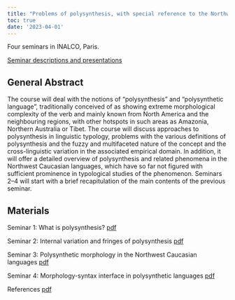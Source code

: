 ```yaml
---
title: "Problems of polysynthesis, with special reference to the Northwest Caucasian languages"
toc: true
date: '2023-04-01'
---
```


Four seminars in INALCO, Paris. 

[Seminar descriptions and presentations](https://en.labex-efl.fr/post/international-chair-2023-peter-arkadiev-johannes-gutenberg-university-allemagne)

<!--more-->

## General Abstract


The course will deal with the notions of “polysynthesis” and “polysynthetic language”, traditionally conceived of as showing extreme morphological complexity of the verb and mainly known from North America and the neighbouring regions, with other hotspots in such areas as Amazonia, Northern Australia or Tibet. The course will discuss approaches to polysynthesis in linguistic typology, problems with the various definitions of polysynthesis and the fuzzy and multifaceted nature of the concept and the cross-linguistic variation in the associated empirical domain. In addition, it will offer a detailed overview of polysynthesis and related phenomena in the Northwest Caucasian languages, which have so far not figured with sufficient prominence in typological studies of the phenomenon. Seminars 2–4 will start with a brief recapitulation of the main contents of the previous seminar. 


## Materials

Seminar 1: What is polysynthesis? [pdf](Arkadiev2023_polysynthesisNWC_LabEx_Lecture1.pdf)

Seminar 2: Internal variation and fringes of polysynthesis [pdf](Arkadiev2023_polysynthesisNWC_LabEx_Lecture2.pdf)

Seminar 3: Polysynthetic morphology in the Northwest Caucasian languages [pdf](Arkadiev2023_polysynthesisNWC_LabEx_Lecture3.pdf)

Seminar 4: Morphology-syntax interface in polysynthetic languages [pdf](Arkadiev2023_polysynthesisNWC_LabEx_Lecture4.pdf)

References [pdf](refs_polysynthesis.pdf)